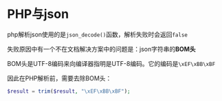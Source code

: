 # PHP与json

php解析json使用的是`json_decode()`函数，解析失败时会返回`false`

失败原因中有一个不在文档解决方案中的问题是：json字符串的**BOM头**

BOM头是UTF-8编码来向编译器指明是UTF-8编码。它的编码是`\xEF\xBB\xBF`

因此在PHP解析前，需要去除BOM头：

```php
$result = trim($result, "\xEF\xBB\xBF");
```

